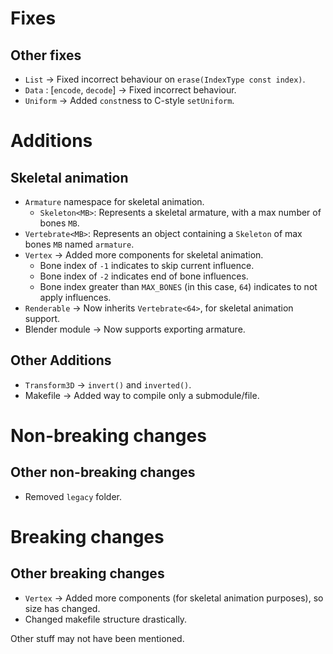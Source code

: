 # Fixes

## Other fixes

- `List` → Fixed incorrect behaviour on `erase(IndexType const index)`.
- `Data` : \[`encode`, `decode`\] → Fixed incorrect behaviour.
- `Uniform` → Added `const`ness to C-style `setUniform`.

# Additions

## Skeletal animation

- `Armature` namespace for skeletal animation.
	- `Skeleton<MB>`: Represents a skeletal armature, with a max number of bones `MB`.
- `Vertebrate<MB>`: Represents an object containing a `Skeleton` of max bones `MB` named `armature`.
- `Vertex` → Added more components for skeletal animation.
	- Bone index of `-1` indicates to skip current influence.
	- Bone index of `-2` indicates end of bone influences.
	- Bone index greater than `MAX_BONES` (in this case, `64`) indicates to not apply influences.
- `Renderable` → Now inherits `Vertebrate<64>`, for skeletal animation support.
- Blender module → Now supports exporting armature.

## Other Additions

- `Transform3D` → `invert()` and `inverted()`.
- Makefile → Added way to compile only a submodule/file.

# Non-breaking changes

## Other non-breaking changes

- Removed `legacy` folder.

# Breaking changes

## Other breaking changes

- `Vertex` → Added more components (for skeletal animation purposes), so size has changed.
- Changed makefile structure drastically.

Other stuff may not have been mentioned.